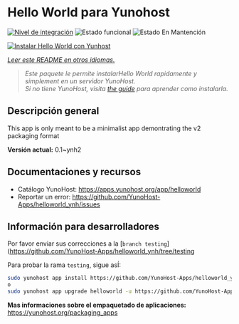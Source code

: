 <!--
Este archivo README esta generado automaticamente<https://github.com/YunoHost/apps/tree/master/tools/readme_generator>
No se debe editar a mano.
-->

# Hello World para Yunohost

[![Nivel de integración](https://dash.yunohost.org/integration/helloworld.svg)](https://dash.yunohost.org/appci/app/helloworld) ![Estado funcional](https://ci-apps.yunohost.org/ci/badges/helloworld.status.svg) ![Estado En Mantención](https://ci-apps.yunohost.org/ci/badges/helloworld.maintain.svg)

[![Instalar Hello World con Yunhost](https://install-app.yunohost.org/install-with-yunohost.svg)](https://install-app.yunohost.org/?app=helloworld)

*[Leer este README en otros idiomas.](./ALL_README.md)*

> *Este paquete le permite instalarHello World rapidamente y simplement en un servidor YunoHost.*  
> *Si no tiene YunoHost, visita [the guide](https://yunohost.org/install) para aprender como instalarla.*

## Descripción general

This app is only meant to be a minimalist app demontrating the v2 packaging format


**Versión actual:** 0.1~ynh2
## Documentaciones y recursos

- Catálogo YunoHost: <https://apps.yunohost.org/app/helloworld>
- Reportar un error: <https://github.com/YunoHost-Apps/helloworld_ynh/issues>

## Información para desarrolladores

Por favor enviar sus correcciones a la [`branch testing`](https://github.com/YunoHost-Apps/helloworld_ynh/tree/testing

Para probar la rama `testing`, sigue asÍ:

```bash
sudo yunohost app install https://github.com/YunoHost-Apps/helloworld_ynh/tree/testing --debug
o
sudo yunohost app upgrade helloworld -u https://github.com/YunoHost-Apps/helloworld_ynh/tree/testing --debug
```

**Mas informaciones sobre el empaquetado de aplicaciones:** <https://yunohost.org/packaging_apps>
